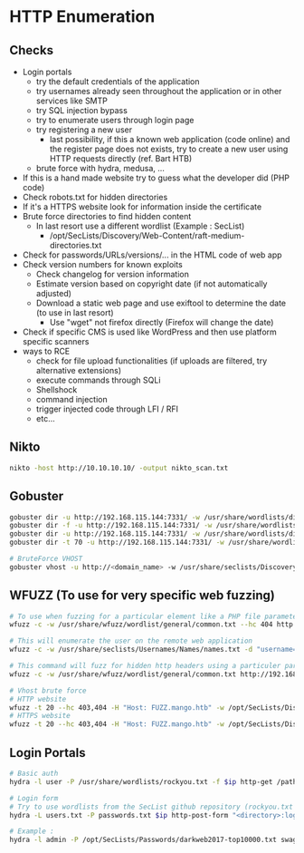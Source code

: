 # HTTP Enumeration
## Checks
-   Login portals
    -   try the default credentials of the application
    -   try usernames already seen throughout the application or in other services like SMTP
    -   try SQL injection bypass
    -   try to enumerate users through login page
    -   try registering a new user 
		-   last possibility, if this a known web application (code online) and the register page does not exists, try to create a new user using HTTP requests directly (ref. Bart HTB)
    -   brute force with hydra, medusa, ...    
-   If this is a hand made website try to guess what the developer did (PHP code)
-   Check robots.txt for hidden directories
-   If it's a HTTPS website look for information inside the certificate 
-   Brute force directories to find hidden content
	-   In last resort use a different wordlist (Example : SecList)
		-   /opt/SecLists/Discovery/Web-Content/raft-medium-directories.txt
-   Check for passwords/URLs/versions/... in the HTML code of web app
-   Check version numbers for known exploits
    -   Check changelog for version information
    -   Estimate version based on copyright date (if not automatically adjusted)
    -   Download a static web page and use exiftool to determine the date (to use in last resort)
		-   Use "wget" not firefox directly (Firefox will change the date)
-   Check if specific CMS is used like WordPress and then use platform specific scanners
-   ways to RCE
    -   check for file upload functionalities (if uploads are filtered, try alternative extensions)
    -   execute commands through SQLi
    -   Shellshock
    -   command injection  
    -   trigger injected code through LFI / RFI
    -   etc...

## Nikto
```bash
nikto -host http://10.10.10.10/ -output nikto_scan.txt
``` 

## Gobuster
```bash
gobuster dir -u http://192.168.115.144:7331/ -w /usr/share/wordlists/dirbuster/directory-list-2.3-medium.txt
gobuster dir -f -u http://192.168.115.144:7331/ -w /usr/share/wordlists/dirbuster/directory-list-2.3-medium.txt #Be carefull with the "-f"
gobuster dir -u http://192.168.115.144:7331/ -w /usr/share/wordlists/dirbuster/directory-list-2.3-medium.txt -x php,txt -s 204,301
gobuster dir -t 70 -u http://192.168.115.144:7331/ -w /usr/share/wordlists/dirbuster/directory-list-2.3-medium.txt -x php,txt -s 204,301

# BruteForce VHOST
gobuster vhost -u http://<domain_name> -w /usr/share/seclists/Discovery/DNS/subdomains-top1million-110000.txt
```

## WFUZZ (To use for very specific web fuzzing)
```bash
# To use when fuzzing for a particular element like a PHP file parameter
wfuzz -c -w /usr/share/wfuzz/wordlist/general/common.txt --hc 404 http://192.168.115.133/index.php?FUZZ=

# This will enumerate the user on the remote web application
wfuzz -c -w /usr/share/seclists/Usernames/Names/names.txt -d "username=FUZZ&password=anything" --hs "<web_application_reject_phrase>"  http://10.10.10.10/login.php/

# This command will fuzz for hidden http headers using a particuler parameter.
wfuzz -c -w /usr/share/wfuzz/wordlist/general/common.txt http://192.168.115.133/index.php -H FUZZ:FUZ2Z -w <other_world_list>

# Vhost brute force
# HTTP website
wfuzz -t 20 --hc 403,404 -H "Host: FUZZ.mango.htb" -w /opt/SecLists/Discovery/DNS/subdomains-top1million-110000.txt http://10.10.10.162
# HTTPS website
wfuzz -t 20 --hc 403,404 -H "Host: FUZZ.mango.htb" -w /opt/SecLists/Discovery/DNS/subdomains-top1million-110000.txt https://10.10.10.162
```

## Login Portals
```bash
# Basic auth
hydra -l user -P /usr/share/wordlists/rockyou.txt -f $ip http-get /path

# Login form
# Try to use wordlists from the SecList github repository (rockyou.txt is simply too big)
hydra -L users.txt -P passwords.txt $ip http-post-form "<directory>:login_username=^USER^&secretkey=^PASS^&<rest of post request>:<error message>"

# Example :
hydra -l admin -P /opt/SecLists/Passwords/darkweb2017-top10000.txt swagshop.htb http-post-form "/index.php/admin:form_key=0KCqeZv672fV6SXS&login[username]=admin&dummy=&login[password]=^PASS^:Invalid User Name or Password"
```
